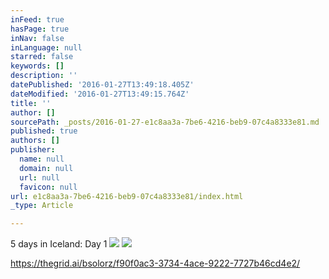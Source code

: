 ```yaml
---
inFeed: true
hasPage: true
inNav: false
inLanguage: null
starred: false
keywords: []
description: ''
datePublished: '2016-01-27T13:49:18.405Z'
dateModified: '2016-01-27T13:49:15.764Z'
title: ''
author: []
sourcePath: _posts/2016-01-27-e1c8aa3a-7be6-4216-beb9-07c4a8333e81.md
published: true
authors: []
publisher:
  name: null
  domain: null
  url: null
  favicon: null
url: e1c8aa3a-7be6-4216-beb9-07c4a8333e81/index.html
_type: Article

---
```

5 days in Iceland: Day 1 ![](https://the-grid-user-content.s3-us-west-2.amazonaws.com/4fef72b7-2fb6-4218-8678-79178656de69.jpg)
![](https://the-grid-user-content.s3-us-west-2.amazonaws.com/94efc96d-c6b9-4158-8580-81802091ef68.jpg)

https://thegrid.ai/bsolorz/f90f0ac3-3734-4ace-9222-7727b46cd4e2/